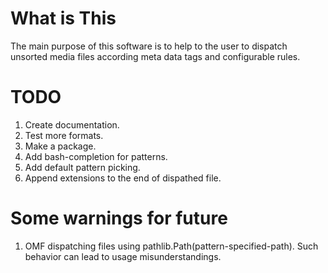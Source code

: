 What is This
============

The main purpose of this software is to help to the user to dispatch unsorted
media files according meta data tags and configurable rules.


TODO
============
1. Create documentation.
2. Test more formats.
3. Make a package.
4. Add bash-completion for patterns.
5. Add default pattern picking.
6. Append extensions to the end of dispathed file.

Some warnings for future
============
1. OMF dispatching files using pathlib.Path(pattern-specified-path). Such behavior can lead to usage misunderstandings.